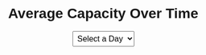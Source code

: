 <h1>Average Capacity Over Time</h1>

<!-- Day Selector Dropdown -->
<select id="daySelector">
    <option value="">Select a Day</option>
</select>

<canvas id="myChart"></canvas>

<!-- Load Chart.js -->
<script src="https://cdn.jsdelivr.net/npm/chart.js"></script>

<script>
    // Your Flask API endpoint
    const API_URL = 'https://ki-webfetch.onrender.com/api/average_capacity';

    let chart;
    let allData = {}; // Store all data once fetched

    // Array with days in chronological order
    const daysInOrder = ["Monday", "Tuesday", "Wednesday", "Thursday", "Friday", "Saturday", "Sunday"];

    // Fetch the JSON data from the API
    fetch(API_URL)
        .then(response => {
            if (!response.ok) {
                throw new Error('Network response was not ok');
            }
            return response.json();
        })
        .then(data => {
            // Store the fetched data, organizing by day
            allData = data.reduce((acc, day) => {
                acc[day.DayOfWeek] = day.Data;
                return acc;
            }, {});

            // Populate the day selector dropdown in chronological order
            const daySelector = document.getElementById('daySelector');
            daysInOrder.forEach(day => {
                if (allData[day]) { // Only add days that exist in data
                    const option = document.createElement('option');
                    option.value = day;
                    option.textContent = day;
                    daySelector.appendChild(option);
                }
            });

            // Initialize an empty chart
            const ctx = document.getElementById('myChart').getContext('2d');
            chart = new Chart(ctx, {
                type: 'line',
                data: {
                    labels: [],
                    datasets: [{
                        label: 'Average Capacity',
                        data: [],
                        borderColor: 'rgba(75, 192, 192, 1)',
                        backgroundColor: 'rgba(75, 192, 192, 0.2)',
                        borderWidth: 2,
                        fill: true
                    }]
                },
                options: {
                    responsive: true,
                    scales: {
                        y: {
                            beginAtZero: true,
                            title: {
                                display: true,
                                text: 'Capacity'
                            }
                        },
                        x: {
                            title: {
                                display: true,
                                text: 'Time'
                            }
                        }
                    }
                }
            });

            // Add event listener for day selection
            daySelector.addEventListener('change', event => {
                const selectedDay = event.target.value;
                if (selectedDay) {
                    updateChart(selectedDay);
                }
            });
        })
        .catch(error => {
            console.error('Error fetching data:', error);
            document.body.innerHTML = '<h2>Error loading data</h2>';
        });

    // Function to update the chart based on the selected day
    function updateChart(day) {
        const dayData = allData[day] || [];
        const labels = dayData.map(entry => entry.TimeOfDay);
        const capacities = dayData.map(entry => entry.Capacity);

        chart.data.labels = labels;
        chart.data.datasets[0].data = capacities;
        chart.update();
    }
</script>

<style>
    body {
        font-family: Arial, sans-serif;
        margin: 20px;
        display: flex;
        flex-direction: column;
        align-items: center;
    }
    canvas {
        max-width: 800px;
        width: 100%;
        height: auto;
    }
    select {
        margin-bottom: 20px;
        font-size: 16px;
        padding: 5px;
    }
</style>
